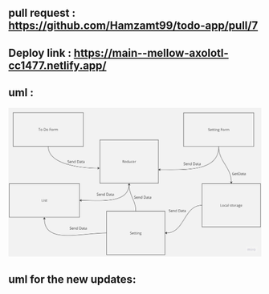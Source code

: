 ## pull request : https://github.com/Hamzamt99/todo-app/pull/7

## Deploy link : https://main--mellow-axolotl-cc1477.netlify.app/

## uml :
![uml](./src/assetes/uml.jpg)

## uml for the new updates: 
